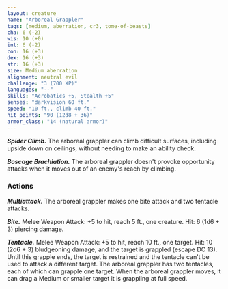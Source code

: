 ```yaml
---
layout: creature
name: "Arboreal Grappler"
tags: [medium, aberration, cr3, tome-of-beasts]
cha: 6 (-2)
wis: 10 (+0)
int: 6 (-2)
con: 16 (+3)
dex: 16 (+3)
str: 16 (+3)
size: Medium aberration
alignment: neutral evil
challenge: "3 (700 XP)"
languages: "--"
skills: "Acrobatics +5, Stealth +5"
senses: "darkvision 60 ft."
speed: "10 ft., climb 40 ft."
hit_points: "90 (12d8 + 36)"
armor_class: "14 (natural armor)"
---
```


***Spider Climb.*** The arboreal grappler can climb difficult surfaces, including upside down on ceilings, without needing to make an ability check.

***Boscage Brachiation.*** The arboreal grappler doesn't provoke opportunity attacks when it moves out of an enemy's reach by climbing.

### Actions

***Multiattack.*** The arboreal grappler makes one bite attack and two tentacle attacks.

***Bite.*** Melee Weapon Attack: +5 to hit, reach 5 ft., one creature. Hit: 6 (1d6 + 3) piercing damage.

***Tentacle.*** Melee Weapon Attack: +5 to hit, reach 10 ft., one target. Hit: 10 (2d6 + 3) bludgeoning damage, and the target is grappled (escape DC 13). Until this grapple ends, the target is restrained and the tentacle can't be used to attack a different target. The arboreal grappler has two tentacles, each of which can grapple one target. When the arboreal grappler moves, it can drag a Medium or smaller target it is grappling at full speed.

